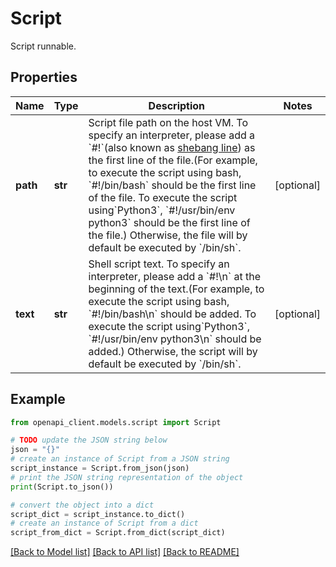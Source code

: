 # Script

Script runnable.

## Properties

Name | Type | Description | Notes
------------ | ------------- | ------------- | -------------
**path** | **str** | Script file path on the host VM. To specify an interpreter, please add a &#x60;#!&#x60;(also known as [shebang line](https://en.wikipedia.org/wiki/Shebang_(Unix))) as the first line of the file.(For example, to execute the script using bash, &#x60;#!/bin/bash&#x60; should be the first line of the file. To execute the script using&#x60;Python3&#x60;, &#x60;#!/usr/bin/env python3&#x60; should be the first line of the file.) Otherwise, the file will by default be executed by &#x60;/bin/sh&#x60;. | [optional] 
**text** | **str** | Shell script text. To specify an interpreter, please add a &#x60;#!\\n&#x60; at the beginning of the text.(For example, to execute the script using bash, &#x60;#!/bin/bash\\n&#x60; should be added. To execute the script using&#x60;Python3&#x60;, &#x60;#!/usr/bin/env python3\\n&#x60; should be added.) Otherwise, the script will by default be executed by &#x60;/bin/sh&#x60;. | [optional] 

## Example

```python
from openapi_client.models.script import Script

# TODO update the JSON string below
json = "{}"
# create an instance of Script from a JSON string
script_instance = Script.from_json(json)
# print the JSON string representation of the object
print(Script.to_json())

# convert the object into a dict
script_dict = script_instance.to_dict()
# create an instance of Script from a dict
script_from_dict = Script.from_dict(script_dict)
```
[[Back to Model list]](../README.md#documentation-for-models) [[Back to API list]](../README.md#documentation-for-api-endpoints) [[Back to README]](../README.md)



